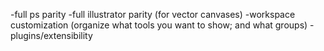 -full ps parity
-full illustrator parity (for vector canvases)
-workspace customization (organize what tools you want to show; and what groups)
-plugins/extensibility